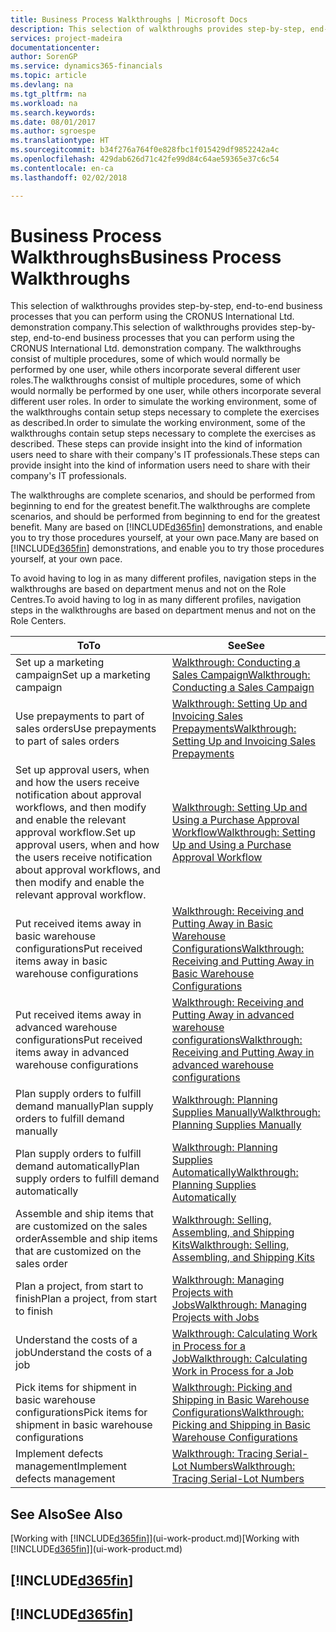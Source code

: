 ```yaml
---
title: Business Process Walkthroughs | Microsoft Docs
description: This selection of walkthroughs provides step-by-step, end-to-end business processes that you can perform using the CRONUS International Ltd. demonstration company. The walkthroughs consist of multiple procedures, some of which would normally be performed by one user, while others incorporate several different user roles. In order to simulate the working environment, some of the walkthroughs contain setup steps necessary to complete the exercises as described. These steps can provide insight into the kind of information users need to share with their company's IT professionals.
services: project-madeira
documentationcenter: 
author: SorenGP
ms.service: dynamics365-financials
ms.topic: article
ms.devlang: na
ms.tgt_pltfrm: na
ms.workload: na
ms.search.keywords: 
ms.date: 08/01/2017
ms.author: sgroespe
ms.translationtype: HT
ms.sourcegitcommit: b34f276a764f0e828fbc1f015429df9852242a4c
ms.openlocfilehash: 429dab626d71c42fe99d84c64ae59365e37c6c54
ms.contentlocale: en-ca
ms.lasthandoff: 02/02/2018

---
```

# <a name="business-process-walkthroughs"></a><span data-ttu-id="e3fb2-106">Business Process Walkthroughs</span><span class="sxs-lookup"><span data-stu-id="e3fb2-106">Business Process Walkthroughs</span></span>
<span data-ttu-id="e3fb2-107">This selection of walkthroughs provides step-by-step, end-to-end business processes that you can perform using the CRONUS International Ltd. demonstration company.</span><span class="sxs-lookup"><span data-stu-id="e3fb2-107">This selection of walkthroughs provides step-by-step, end-to-end business processes that you can perform using the CRONUS International Ltd. demonstration company.</span></span> <span data-ttu-id="e3fb2-108">The walkthroughs consist of multiple procedures, some of which would normally be performed by one user, while others incorporate several different user roles.</span><span class="sxs-lookup"><span data-stu-id="e3fb2-108">The walkthroughs consist of multiple procedures, some of which would normally be performed by one user, while others incorporate several different user roles.</span></span> <span data-ttu-id="e3fb2-109">In order to simulate the working environment, some of the walkthroughs contain setup steps necessary to complete the exercises as described.</span><span class="sxs-lookup"><span data-stu-id="e3fb2-109">In order to simulate the working environment, some of the walkthroughs contain setup steps necessary to complete the exercises as described.</span></span> <span data-ttu-id="e3fb2-110">These steps can provide insight into the kind of information users need to share with their company's IT professionals.</span><span class="sxs-lookup"><span data-stu-id="e3fb2-110">These steps can provide insight into the kind of information users need to share with their company's IT professionals.</span></span>  

 <span data-ttu-id="e3fb2-111">The walkthroughs are complete scenarios, and should be performed from beginning to end for the greatest benefit.</span><span class="sxs-lookup"><span data-stu-id="e3fb2-111">The walkthroughs are complete scenarios, and should be performed from beginning to end for the greatest benefit.</span></span> <span data-ttu-id="e3fb2-112">Many are based on [!INCLUDE[d365fin](includes/d365fin_md.md)] demonstrations, and enable you to try those procedures yourself, at your own pace.</span><span class="sxs-lookup"><span data-stu-id="e3fb2-112">Many are based on [!INCLUDE[d365fin](includes/d365fin_md.md)] demonstrations, and enable you to try those procedures yourself, at your own pace.</span></span>  

 <span data-ttu-id="e3fb2-113">To avoid having to log in as many different profiles, navigation steps in the walkthroughs are based on department menus and not on the Role Centres.</span><span class="sxs-lookup"><span data-stu-id="e3fb2-113">To avoid having to log in as many different profiles, navigation steps in the walkthroughs are based on department menus and not on the Role Centers.</span></span>  

|<span data-ttu-id="e3fb2-114">To</span><span class="sxs-lookup"><span data-stu-id="e3fb2-114">To</span></span>|<span data-ttu-id="e3fb2-115">See</span><span class="sxs-lookup"><span data-stu-id="e3fb2-115">See</span></span>|  
|--------|---------|  
|<span data-ttu-id="e3fb2-116">Set up a marketing campaign</span><span class="sxs-lookup"><span data-stu-id="e3fb2-116">Set up a marketing campaign</span></span>|[<span data-ttu-id="e3fb2-117">Walkthrough: Conducting a Sales Campaign</span><span class="sxs-lookup"><span data-stu-id="e3fb2-117">Walkthrough: Conducting a Sales Campaign</span></span>](walkthrough-conducting-a-sales-campaign.md)|  
|<span data-ttu-id="e3fb2-118">Use prepayments to part of sales orders</span><span class="sxs-lookup"><span data-stu-id="e3fb2-118">Use prepayments to part of sales orders</span></span>|[<span data-ttu-id="e3fb2-119">Walkthrough: Setting Up and Invoicing Sales Prepayments</span><span class="sxs-lookup"><span data-stu-id="e3fb2-119">Walkthrough: Setting Up and Invoicing Sales Prepayments</span></span>](walkthrough-setting-up-and-invoicing-sales-prepayments.md)|  
|<span data-ttu-id="e3fb2-120">Set up approval users, when and how the users receive notification about approval workflows, and then modify and enable the relevant approval workflow.</span><span class="sxs-lookup"><span data-stu-id="e3fb2-120">Set up approval users, when and how the users receive notification about approval workflows, and then modify and enable the relevant approval workflow.</span></span>|[<span data-ttu-id="e3fb2-121">Walkthrough: Setting Up and Using a Purchase Approval Workflow</span><span class="sxs-lookup"><span data-stu-id="e3fb2-121">Walkthrough: Setting Up and Using a Purchase Approval Workflow</span></span>](walkthrough-setting-up-and-using-a-purchase-approval-workflow.md)|  
|<span data-ttu-id="e3fb2-122">Put received items away in basic warehouse configurations</span><span class="sxs-lookup"><span data-stu-id="e3fb2-122">Put received items away in basic warehouse configurations</span></span>|[<span data-ttu-id="e3fb2-123">Walkthrough: Receiving and Putting Away in Basic Warehouse Configurations</span><span class="sxs-lookup"><span data-stu-id="e3fb2-123">Walkthrough: Receiving and Putting Away in Basic Warehouse Configurations</span></span>](walkthrough-receiving-and-putting-away-in-basic-warehousing.md)|  
|<span data-ttu-id="e3fb2-124">Put received items away in advanced warehouse configurations</span><span class="sxs-lookup"><span data-stu-id="e3fb2-124">Put received items away in advanced warehouse configurations</span></span>|[<span data-ttu-id="e3fb2-125">Walkthrough: Receiving and Putting Away in advanced warehouse configurations</span><span class="sxs-lookup"><span data-stu-id="e3fb2-125">Walkthrough: Receiving and Putting Away in advanced warehouse configurations</span></span>](walkthrough-receiving-and-putting-away-in-advanced-warehousing.md)|  
|<span data-ttu-id="e3fb2-126">Plan supply orders to fulfill demand manually</span><span class="sxs-lookup"><span data-stu-id="e3fb2-126">Plan supply orders to fulfill demand manually</span></span>|[<span data-ttu-id="e3fb2-127">Walkthrough: Planning Supplies Manually</span><span class="sxs-lookup"><span data-stu-id="e3fb2-127">Walkthrough: Planning Supplies Manually</span></span>](walkthrough-planning-supplies-manually.md)|  
|<span data-ttu-id="e3fb2-128">Plan supply orders to fulfill demand automatically</span><span class="sxs-lookup"><span data-stu-id="e3fb2-128">Plan supply orders to fulfill demand automatically</span></span>|[<span data-ttu-id="e3fb2-129">Walkthrough: Planning Supplies Automatically</span><span class="sxs-lookup"><span data-stu-id="e3fb2-129">Walkthrough: Planning Supplies Automatically</span></span>](walkthrough-planning-supplies-automatically.md)|  
|<span data-ttu-id="e3fb2-130">Assemble and ship items that are customized on the sales order</span><span class="sxs-lookup"><span data-stu-id="e3fb2-130">Assemble and ship items that are customized on the sales order</span></span>|[<span data-ttu-id="e3fb2-131">Walkthrough: Selling, Assembling, and Shipping Kits</span><span class="sxs-lookup"><span data-stu-id="e3fb2-131">Walkthrough: Selling, Assembling, and Shipping Kits</span></span>](walkthrough-selling-assembling-and-shipping-kits.md)|  
|<span data-ttu-id="e3fb2-132">Plan a project, from start to finish</span><span class="sxs-lookup"><span data-stu-id="e3fb2-132">Plan a project, from start to finish</span></span>|[<span data-ttu-id="e3fb2-133">Walkthrough: Managing Projects with Jobs</span><span class="sxs-lookup"><span data-stu-id="e3fb2-133">Walkthrough: Managing Projects with Jobs</span></span>](walkthrough-managing-projects-with-jobs.md)|  
|<span data-ttu-id="e3fb2-134">Understand the costs of a job</span><span class="sxs-lookup"><span data-stu-id="e3fb2-134">Understand the costs of a job</span></span>|[<span data-ttu-id="e3fb2-135">Walkthrough: Calculating Work in Process for a Job</span><span class="sxs-lookup"><span data-stu-id="e3fb2-135">Walkthrough: Calculating Work in Process for a Job</span></span>](walkthrough-calculating-work-in-process-for-a-job.md)|  
|<span data-ttu-id="e3fb2-136">Pick items for shipment in basic warehouse configurations</span><span class="sxs-lookup"><span data-stu-id="e3fb2-136">Pick items for shipment in basic warehouse configurations</span></span>|[<span data-ttu-id="e3fb2-137">Walkthrough: Picking and Shipping in Basic Warehouse Configurations</span><span class="sxs-lookup"><span data-stu-id="e3fb2-137">Walkthrough: Picking and Shipping in Basic Warehouse Configurations</span></span>](walkthrough-picking-and-shipping-in-basic-warehousing.md)|  
|<span data-ttu-id="e3fb2-138">Implement defects management</span><span class="sxs-lookup"><span data-stu-id="e3fb2-138">Implement defects management</span></span>|[<span data-ttu-id="e3fb2-139">Walkthrough: Tracing Serial-Lot Numbers</span><span class="sxs-lookup"><span data-stu-id="e3fb2-139">Walkthrough: Tracing Serial-Lot Numbers</span></span>](walkthrough-tracing-serial-lot-numbers.md)|  

## <a name="see-also"></a><span data-ttu-id="e3fb2-140">See Also</span><span class="sxs-lookup"><span data-stu-id="e3fb2-140">See Also</span></span>
<span data-ttu-id="e3fb2-141">[Working with [!INCLUDE[d365fin](includes/d365fin_md.md)]](ui-work-product.md)</span><span class="sxs-lookup"><span data-stu-id="e3fb2-141">[Working with [!INCLUDE[d365fin](includes/d365fin_md.md)]](ui-work-product.md)</span></span>  

## [!INCLUDE[d365fin](includes/free_trial_md.md)]  
## [!INCLUDE[d365fin](includes/training_link_md.md)]

